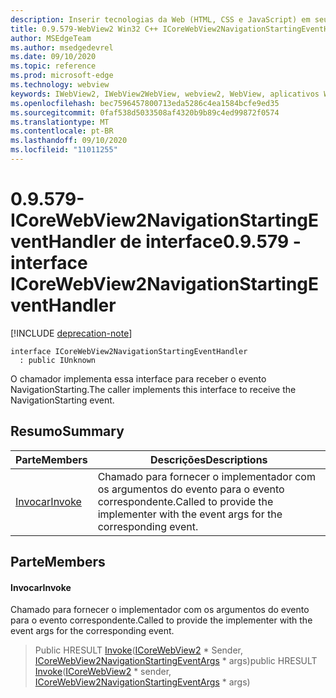 ```yaml
---
description: Inserir tecnologias da Web (HTML, CSS e JavaScript) em seus aplicativos nativos com o controle WebView2 do Microsoft Edge
title: 0.9.579-WebView2 Win32 C++ ICoreWebView2NavigationStartingEventHandler
author: MSEdgeTeam
ms.author: msedgedevrel
ms.date: 09/10/2020
ms.topic: reference
ms.prod: microsoft-edge
ms.technology: webview
keywords: IWebView2, IWebView2WebView, webview2, WebView, aplicativos Win32, Win32, Edge, ICoreWebView2, ICoreWebView2Controller, controle do navegador, HTML Edge, ICoreWebView2NavigationStartingEventHandler
ms.openlocfilehash: bec7596457800713eda5286c4ea1584bcfe9ed35
ms.sourcegitcommit: 0faf538d5033508af4320b9b89c4ed99872f0574
ms.translationtype: MT
ms.contentlocale: pt-BR
ms.lasthandoff: 09/10/2020
ms.locfileid: "11011255"
---
```

# <span data-ttu-id="440cf-104">0.9.579-ICoreWebView2NavigationStartingEventHandler de interface</span><span class="sxs-lookup"><span data-stu-id="440cf-104">0.9.579 - interface ICoreWebView2NavigationStartingEventHandler</span></span> 

[!INCLUDE [deprecation-note](../../includes/deprecation-note.md)]

```
interface ICoreWebView2NavigationStartingEventHandler
  : public IUnknown
```

<span data-ttu-id="440cf-105">O chamador implementa essa interface para receber o evento NavigationStarting.</span><span class="sxs-lookup"><span data-stu-id="440cf-105">The caller implements this interface to receive the NavigationStarting event.</span></span>

## <span data-ttu-id="440cf-106">Resumo</span><span class="sxs-lookup"><span data-stu-id="440cf-106">Summary</span></span>

 <span data-ttu-id="440cf-107">Parte</span><span class="sxs-lookup"><span data-stu-id="440cf-107">Members</span></span>                        | <span data-ttu-id="440cf-108">Descrições</span><span class="sxs-lookup"><span data-stu-id="440cf-108">Descriptions</span></span>
--------------------------------|---------------------------------------------
[<span data-ttu-id="440cf-109">Invocar</span><span class="sxs-lookup"><span data-stu-id="440cf-109">Invoke</span></span>](#invoke) | <span data-ttu-id="440cf-110">Chamado para fornecer o implementador com os argumentos do evento para o evento correspondente.</span><span class="sxs-lookup"><span data-stu-id="440cf-110">Called to provide the implementer with the event args for the corresponding event.</span></span>

## <span data-ttu-id="440cf-111">Parte</span><span class="sxs-lookup"><span data-stu-id="440cf-111">Members</span></span>

#### <span data-ttu-id="440cf-112">Invocar</span><span class="sxs-lookup"><span data-stu-id="440cf-112">Invoke</span></span> 

<span data-ttu-id="440cf-113">Chamado para fornecer o implementador com os argumentos do evento para o evento correspondente.</span><span class="sxs-lookup"><span data-stu-id="440cf-113">Called to provide the implementer with the event args for the corresponding event.</span></span>

> <span data-ttu-id="440cf-114">Public HRESULT [Invoke](#invoke)([ICoreWebView2](icorewebview2.md) \* Sender, [ICoreWebView2NavigationStartingEventArgs](icorewebview2navigationstartingeventargs.md) \* args)</span><span class="sxs-lookup"><span data-stu-id="440cf-114">public HRESULT [Invoke](#invoke)([ICoreWebView2](icorewebview2.md) \* sender, [ICoreWebView2NavigationStartingEventArgs](icorewebview2navigationstartingeventargs.md) \* args)</span></span>


